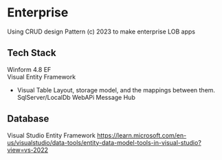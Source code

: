 # Enterprise
Using CRUD design Pattern (c) 2023 to make enterprise LOB apps

## Tech Stack
Winform 4.8 
EF  
Visual Entity Framework 
- Visual Table Layout, storage model, and the mappings between them.
SqlServer/LocalDb
WebAPi
Message Hub


## Database 
Visual Studio Entity Framework
https://learn.microsoft.com/en-us/visualstudio/data-tools/entity-data-model-tools-in-visual-studio?view=vs-2022
